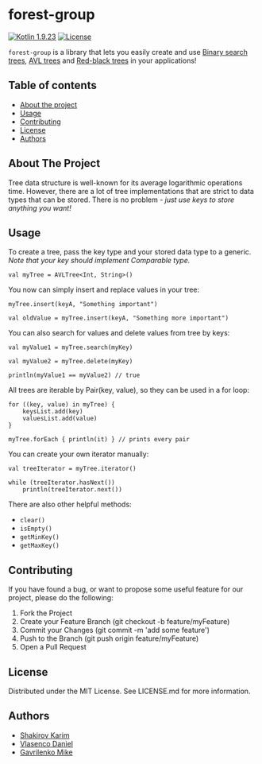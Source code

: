 # forest-group

[![Kotlin 1.9.23][kotlin_img]][kotlin_releases_url]
[![License][license_img]][repo_license_url]

`forest-group` is a library that lets you easily create and use [Binary search trees](https://en.wikipedia.org/wiki/Binary_search_tree), [AVL trees](https://en.wikipedia.org/wiki/AVL_tree) and [Red-black trees](https://en.wikipedia.org/wiki/Red%E2%80%93black_tree) in your applications!



## Table of contents
- [About the project](#about-the-project)
- [Usage](#usage)
- [Contributing](#contributing)
- [License](#license)
- [Authors](#authors)



## About The Project
Tree data structure is well-known for its average logarithmic operations time. However, there are a lot of tree implementations that are strict to data types that can be stored.
There is no problem - *just use keys to store anything you want!*



## Usage
To create a tree, pass the key type and your stored data type to a generic. *Note that your key should implement Comparable type.*

```
val myTree = AVLTree<Int, String>()
```

You now can simply insert and replace values in your tree:

```
myTree.insert(keyA, "Something important")

val oldValue = myTree.insert(keyA, "Something more important")
```

You can also search for values and delete values from tree by keys:

```
val myValue1 = myTree.search(myKey)

val myValue2 = myTree.delete(myKey)

println(myValue1 == myValue2) // true
```

All trees are iterable by Pair(key, value), so they can be used in a for loop:

```
for ((key, value) in myTree) {
    keysList.add(key)
    valuesList.add(value)
}

myTree.forEach { println(it) } // prints every pair
```

You can create your own iterator manually:

```
val treeIterator = myTree.iterator()

while (treeIterator.hasNext())
    println(treeIterator.next())
```

There are also other helpful methods:

- `clear()`
- `isEmpty()`
- `getMinKey()`
- `getMaxKey()`



## Contributing
If you have found a bug, or want to propose some useful feature for our project, please do the following:
1. Fork the Project
2. Create your Feature Branch (git checkout -b feature/myFeature)
3. Commit your Changes (git commit -m 'add some feature')
4. Push to the Branch (git push origin feature/myFeature)
5. Open a Pull Request



## License
Distributed under the MIT License. See LICENSE.md for more information.



## Authors
- [Shakirov Karim](https://github.com/kar1mgh)
- [Vlasenco Daniel](https://github.com/spisladqo)
- [Gavrilenko Mike](https://github.com/qrutyy)



<!-- Image links -->

[license_img]: https://img.shields.io/badge/license-MIT-green
[kotlin_img]: https://img.shields.io/badge/kotlin%201.9.23-magenta

<!-- Repo links -->

[repo_license_url]: https://github.com/spbu-coding-2023/trees-2/blob/main/LICENSE.md

<!-- Kotlin links -->

[kotlin_releases_url]: https://kotlinlang.org/docs/releases.html#release-details
